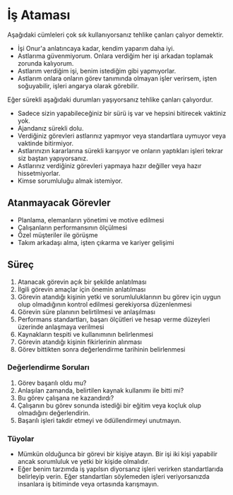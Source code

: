 # İş Ataması

Aşağıdaki cümleleri çok sık kullanıyorsanız tehlike çanları çalıyor demektir.

* İşi Onur'a anlatıncaya kadar, kendim yaparım daha iyi.
* Astlarıma güvenmiyorum. Onlara verdiğim her işi arkadan toplamak zorunda kalıyorum.
* Astlarım verdiğim işi, benim istediğim gibi yapmıyorlar.
* Astlarım onlara onların görev tanımında olmayan işler verirsem, işten soğuyabilir, işleri angarya olarak görebilir.

Eğer sürekli aşağıdaki durumları yaşıyorsanız tehlike çanları çalıyordur.

* Sadece sizin yapabileceğiniz bir sürü iş var ve hepsini bitirecek vaktiniz yok.
* Ajandanız sürekli dolu.
* Verdiğiniz görevleri astlarınız yapmıyor veya standartlara uymuyor veya vaktinde bitirmiyor.
* Astlarınızın kararlarına sürekli karışıyor ve onların yaptıkları işleri tekrar siz baştan yapıyorsanız.
* Astlarınız verdiğiniz görevleri yapmaya hazır değiller veya hazır hissetmiyorlar.
* Kimse sorumluluğu almak istemiyor.

## Atanmayacak Görevler

* Planlama, elemanların yönetimi ve motive edilmesi
* Çalışanların performansının ölçülmesi
* Özel müşteriler ile görüşme
* Takım arkadaşı alma, işten çıkarma ve kariyer gelişimi

## Süreç

1. Atanacak görevin açık bir şekilde anlatılması
2. İlgili görevin amaçlar için önemin anlatılması
3. Görevin atandığı kişinin yetki ve sorumluluklarının bu görev için uygun olup olmadığının kontrol edilmesi gerekiyorsa düzenlenmesi
4. Görevin süre planının belirtilmesi ve anlaşılması
5. Performans standartları, başarı ölçütleri ve hesap verme düzeyleri üzerinde anlaşmaya verilmesi
6. Kaynakların tespiti ve kullanımının belirlenmesi
7. Görevin atandığı kişinin fikirlerinin alınması
8. Görev bittikten sonra değerlendirme tarihinin belirlenmesi

### Değerlendirme Soruları

1. Görev başarılı oldu mu?
2. Anlaşılan zamanda, belirtilen kaynak kullanımı ile bitti mi?
3. Bu görev çalışana ne kazandırdı?
4. Çalışanın bu görev sonunda istediği bir eğitim veya koçluk olup olmadığını değerlendirin.
5. Başarılı işleri takdir etmeyi ve ödüllendirmeyi unutmayın.

### Tüyolar

* Mümkün olduğunca bir görevi bir kişiye atayın. Bir işi iki kişi yapabilir ancak sorumluluk ve yetki bir kişide olmalıdır.
* Eğer benim tarzımda iş yapılsın diyorsanız işleri verirken standartlarıda belirleyip verin. Eğer standartları söylemeden işleri veriyorsanızda insanlara iş bitiminde veya ortasında karışmayın.
